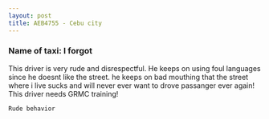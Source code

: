 ```yaml
---
layout: post
title: AEB4755 - Cebu city
---
```


### Name of taxi: I forgot

This driver is very rude and disrespectful. He keeps on using foul languages since he doesnt like the street. he keeps on bad mouthing that the street where i live sucks and will never ever want to drove passanger ever again! This driver needs GRMC training!

```Rude behavior```

